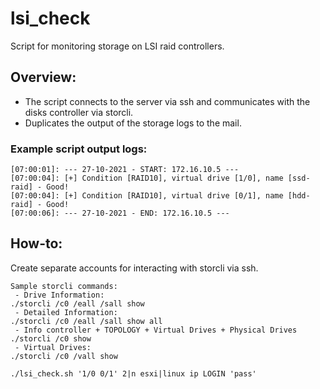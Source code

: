 # lsi_check
Script for monitoring storage on LSI raid controllers.

## Overview:
* The script connects to the server via ssh and communicates with the disks controller via storcli.
* Duplicates the output of the storage logs to the mail.

### Example script output logs:
```
[07:00:01]: --- 27-10-2021 - START: 172.16.10.5 ---
[07:00:04]: [+] Condition [RAID10], virtual drive [1/0], name [ssd-raid] - Good!
[07:00:04]: [+] Condition [RAID10], virtual drive [0/1], name [hdd-raid] - Good!
[07:00:06]: --- 27-10-2021 - END: 172.16.10.5 ---
```

## How-to:
Create separate accounts for interacting with storcli via ssh.
```
Sample storcli commands:
 - Drive Information:
./storcli /c0 /eall /sall show
 - Detailed Information:
./storcli /c0 /eall /sall show all
 - Info controller + TOPOLOGY + Virtual Drives + Physical Drives
./storcli /c0 show
 - Virtual Drives:
./storcli /c0 /vall show

./lsi_check.sh '1/0 0/1' 2|n esxi|linux ip LOGIN 'pass'
```
